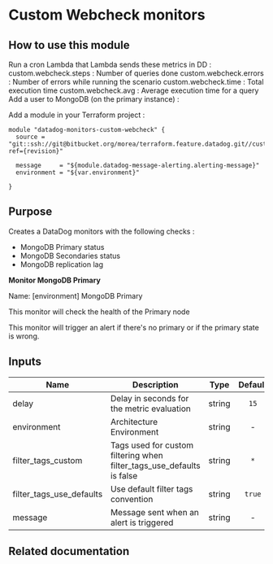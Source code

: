 Custom Webcheck monitors
==========================================



How to use this module
----------------------

Run a cron Lambda that Lambda sends these metrics in DD :
custom.webcheck.steps : Number of queries done
custom.webcheck.errors : Number of errors while running the scenario
custom.webcheck.time : Total execution time
custom.webcheck.avg : Average execution time for a query Add a user to MongoDB (on the primary instance) :


Add a module in your Terraform project :

```
module "datadog-monitors-custom-webcheck" {
  source = "git::ssh://git@bitbucket.org/morea/terraform.feature.datadog.git//custom/webcheck?ref={revision}"

  message     = "${module.datadog-message-alerting.alerting-message}"
  environment = "${var.environment}"

}
```


Purpose
-------

Creates a DataDog monitors with the following checks : 
* MongoDB Primary status
* MongoDB Secondaries status
* MongoDB replication lag

**Monitor MongoDB Primary**

Name: [environment] MongoDB Primary

This monitor will check the health of the Primary node

This monitor will trigger an alert if there's no primary or if the primary state is wrong.


Inputs
------

| Name | Description | Type | Default | Required |
|------|-------------|:----:|:-----:|:-----:|
| delay | Delay in seconds for the metric evaluation | string | `15` | no |
| environment | Architecture Environment | string | - | yes |
| filter_tags_custom | Tags used for custom filtering when filter_tags_use_defaults is false | string | `*` | no |
| filter_tags_use_defaults | Use default filter tags convention | string | `true` | no |
| message | Message sent when an alert is triggered | string | - | yes |


Related documentation 
---------------------

[]()

